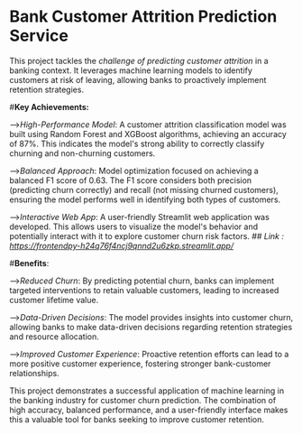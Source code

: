 # Bank Customer Attrition Prediction Service

This project tackles the *challenge of predicting customer attrition* in a banking context. It leverages machine learning models to identify customers at risk of leaving, allowing banks to proactively implement retention strategies.

#**Key Achievements:**

-->*High-Performance Model*: A customer attrition classification model was built using Random Forest and XGBoost algorithms, achieving an accuracy of 87%. This indicates the model's strong ability to correctly classify churning and non-churning customers.

-->*Balanced Approach*: Model optimization focused on achieving a balanced F1 score of 0.63. The F1 score considers both precision (predicting churn correctly) and recall (not missing churned customers), ensuring the model performs well in identifying both types of customers.

-->*Interactive Web App*: A user-friendly Streamlit web application was developed. This allows users to visualize the model's behavior and potentially interact with it to explore customer churn risk factors.
      *## Link : https://frontendpy-h24q76f4ncj9qnnd2u6zkp.streamlit.app/*

#**Benefits**:

-->*Reduced Churn*: By predicting potential churn, banks can implement targeted interventions to retain valuable customers, leading to increased customer lifetime value.

-->*Data-Driven Decisions*: The model provides insights into customer churn, allowing banks to make data-driven decisions regarding retention strategies and resource allocation.

-->*Improved Customer Experience*: Proactive retention efforts can lead to a more positive customer experience, fostering stronger bank-customer relationships.

This project demonstrates a successful application of machine learning in the banking industry for customer churn prediction. The combination of high accuracy, balanced performance, and a user-friendly interface makes this a valuable tool for banks seeking to improve customer retention.
